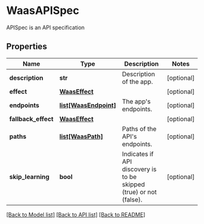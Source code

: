 # WaasAPISpec

APISpec is an API specification

## Properties
Name | Type | Description | Notes
------------ | ------------- | ------------- | -------------
**description** | **str** | Description of the app.  | [optional] 
**effect** | [**WaasEffect**](WaasEffect.md) |  | [optional] 
**endpoints** | [**list[WaasEndpoint]**](WaasEndpoint.md) | The app&#39;s endpoints.  | [optional] 
**fallback_effect** | [**WaasEffect**](WaasEffect.md) |  | [optional] 
**paths** | [**list[WaasPath]**](WaasPath.md) | Paths of the API&#39;s endpoints.  | [optional] 
**skip_learning** | **bool** | Indicates if API discovery is to be skipped (true) or not (false).  | [optional] 

[[Back to Model list]](../README.md#documentation-for-models) [[Back to API list]](../README.md#documentation-for-api-endpoints) [[Back to README]](../README.md)


